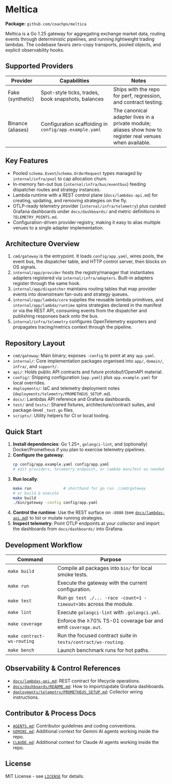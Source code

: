 # Meltica

**Package:** `github.com/coachpo/meltica`

Meltica is a Go 1.25 gateway for aggregating exchange market data, routing events through deterministic pipelines, and running lightweight trading lambdas. The codebase favors zero-copy transports, pooled objects, and explicit observability hooks.

## Supported Providers

| Provider          | Capabilities                                           | Notes                                                                                                     |
| ----------------- | ------------------------------------------------------ | --------------------------------------------------------------------------------------------------------- |
| Fake (synthetic)  | Spot-style ticks, trades, book snapshots, balances     | Ships with the repo for perf, regression, and contract testing.                                           |
| Binance (aliases) | Configuration scaffolding in `config/app.example.yaml` | The canonical adapter lives in a private module; aliases show how to register real venues when available. |

## Key Features

- Pooled `schema.Event`/`schema.OrderRequest` types managed by `internal/infra/pool` to cap allocation churn.
- In-memory fan-out bus (`internal/infra/bus/eventbus`) feeding dispatcher routes and strategy instances.
- Lambda runtime with a REST control plane (`docs/lambdas-api.md`) for creating, updating, and removing strategies on the fly.
- OTLP-ready telemetry provider (`internal/infra/telemetry`) plus curated Grafana dashboards under `docs/dashboards/` and metric definitions in `TELEMETRY_POINTS.md`.
- Configuration-driven provider registry, making it easy to alias multiple venues to a single adapter implementation.

## Architecture Overview

1. `cmd/gateway` is the entrypoint. It loads `config/app.yaml`, wires pools, the event bus, the dispatcher table, and HTTP control server, then blocks on OS signals.
2. `internal/app/provider` hosts the registry/manager that instantiates adapters registered via `internal/infra/adapters`. Built-in adapters register through the same hook.
3. `internal/app/dispatcher` maintains routing tables that map provider events into downstream fan-outs and strategy queues.
4. `internal/app/lambda/core` supplies the reusable lambda primitives, and `internal/app/lambda/runtime` spins strategies declared in the manifest or via the REST API, consuming events from the dispatcher and publishing responses back onto the bus.
5. `internal/infra/telemetry` configures OpenTelemetry exporters and propagates tracing/metrics context through the pipeline.

## Repository Layout

- `cmd/gateway`: Main binary; exposes `-config` to point at any `app.yaml`.
- `internal/`: Core implementation packages organised into `app/`, `domain/`, `infra/`, and `support/`.
- `api/`: Holds public API contracts and future protobuf/OpenAPI material.
- `config/`: Shipping configuration (`app.yaml`) plus `app.example.yaml` for local overrides.
- `deployments/`: IaC and telemetry deployment notes (`deployments/telemetry/PROMETHEUS_SETUP.md`).
- `docs/`: Lambdas API reference and Grafana dashboards.
- `test/` and `tests/`: Shared fixtures, architecture/contract suites, and package-level `_test.go` files.
- `scripts/`: Utility helpers for CI or local tooling.

## Quick Start

1. **Install dependencies**: Go 1.25+, `golangci-lint`, and (optionally) Docker/Prometheus if you plan to exercise telemetry pipelines.
2. **Configure the gateway**:
   ```bash
   cp config/app.example.yaml config/app.yaml
   # edit providers, telemetry endpoint, or lambda manifest as needed
   ```
3. **Run locally**:
   ```bash
   make run              # shorthand for go run ./cmd/gateway
   # or build & execute
   make build
   ./bin/gateway -config config/app.yaml
   ```
4. **Control the runtime**: Use the REST surface on `:8880` (see [`docs/lambdas-api.md`](docs/lambdas-api.md)) to list or mutate running strategies.
5. **Inspect telemetry**: Point OTLP endpoints at your collector and import the dashboards from `docs/dashboards/` into Grafana.

## Development Workflow

| Command                    | Purpose                                                            |
| -------------------------- | ------------------------------------------------------------------ |
| `make build`               | Compile all packages into `bin/` for local smoke tests.            |
| `make run`                 | Execute the gateway with the current configuration.                |
| `make test`                | Run `go test ./... -race -count=1 -timeout=30s` across the module. |
| `make lint`                | Execute `golangci-lint` with `.golangci.yml`.                      |
| `make coverage`            | Enforce the ≥70% TS-01 coverage bar and emit `coverage.out`.       |
| `make contract-ws-routing` | Run the focused contract suite in `tests/contract/ws-routing`.     |
| `make bench`               | Launch benchmark runs for hot paths.                               |

## Observability & Control References

- [`docs/lambdas-api.md`](docs/lambdas-api.md): REST contract for lifecycle operations.
- [`docs/dashboards/README.md`](docs/dashboards/README.md): How to import/update Grafana dashboards.
- [`deployments/telemetry/PROMETHEUS_SETUP.md`](deployments/telemetry/PROMETHEUS_SETUP.md): Collector wiring instructions.

## Contributor & Process Docs

- [`AGENTS.md`](AGENTS.md): Contributor guidelines and coding conventions.
- [`GEMINI.md`](GEMINI.md): Additional context for Gemini AI agents working inside the repo.
- [`CLAUDE.md`](CLAUDE.md): Additional context for Claude AI agents working inside the repo.

## License

MIT License - see [`LICENSE`](LICENSE) for details.
